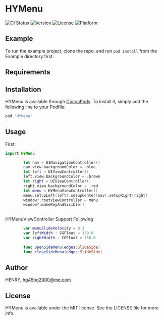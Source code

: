 # HYMenu

[![CI Status](https://img.shields.io/travis/HENRY/HYMenu.svg?style=flat)](https://travis-ci.org/HENRY/HYMenu)
[![Version](https://img.shields.io/cocoapods/v/HYMenu.svg?style=flat)](https://cocoapods.org/pods/HYMenu)
[![License](https://img.shields.io/cocoapods/l/HYMenu.svg?style=flat)](https://cocoapods.org/pods/HYMenu)
[![Platform](https://img.shields.io/cocoapods/p/HYMenu.svg?style=flat)](https://cocoapods.org/pods/HYMenu)

## Example

To run the example project, clone the repo, and run `pod install` from the Example directory first.


## Requirements

## Installation

HYMenu is available through [CocoaPods](https://cocoapods.org). To install
it, simply add the following line to your Podfile:

```ruby
pod 'HYMenu'
```
## Usage
First:
```Swift 
import HYMenu
```

```Swift
        let nav = UINavigationController()
        nav.view.backgroundColor = .blue
        let left = UIViewController()
        left.view.backgroundColor = .brown
        let right = UIViewController()
        right.view.backgroundColor = .red
        let menu = HYMenuViewController()
        menu.setupLeft(left).setupCenter(nav).setupRight(right)
        window?.rootViewController = menu
        window?.makeKeyAndVisible()
            
```
HYMenuViewController Support Following
```Swift
        var menuSlideVelocity = 0.3
        var leftWidth : CGFloat = 150.0
        var rightWidth : CGFloat = 150.0
            
        func openSideMenu(edges:SlideSide)
        func closeSideMenu(edges:SlideSide)
```
## Author

HENRY, hg45hg2000@me.com

## License

HYMenu is available under the MIT license. See the LICENSE file for more info.
